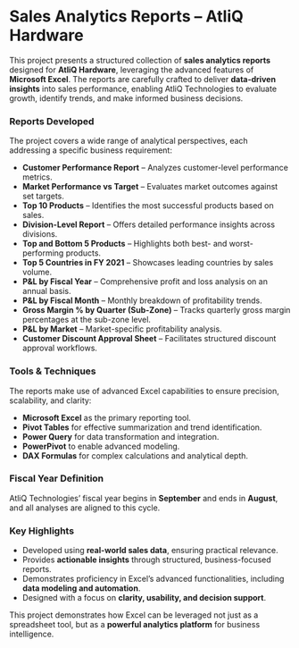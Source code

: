 # Sales Analytics Reports – AtliQ Hardware

This project presents a structured collection of **sales analytics reports** designed for **AtliQ Hardware**, leveraging the advanced features of **Microsoft Excel**. The reports are carefully crafted to deliver **data-driven insights** into sales performance, enabling AtliQ Technologies to evaluate growth, identify trends, and make informed business decisions.

### Reports Developed

The project covers a wide range of analytical perspectives, each addressing a specific business requirement:

* **Customer Performance Report** – Analyzes customer-level performance metrics.
* **Market Performance vs Target** – Evaluates market outcomes against set targets.
* **Top 10 Products** – Identifies the most successful products based on sales.
* **Division-Level Report** – Offers detailed performance insights across divisions.
* **Top and Bottom 5 Products** – Highlights both best- and worst-performing products.
* **Top 5 Countries in FY 2021** – Showcases leading countries by sales volume.
* **P&L by Fiscal Year** – Comprehensive profit and loss analysis on an annual basis.
* **P&L by Fiscal Month** – Monthly breakdown of profitability trends.
* **Gross Margin % by Quarter (Sub-Zone)** – Tracks quarterly gross margin percentages at the sub-zone level.
* **P&L by Market** – Market-specific profitability analysis.
* **Customer Discount Approval Sheet** – Facilitates structured discount approval workflows.

### Tools & Techniques

The reports make use of advanced Excel capabilities to ensure precision, scalability, and clarity:

* **Microsoft Excel** as the primary reporting tool.
* **Pivot Tables** for effective summarization and trend identification.
* **Power Query** for data transformation and integration.
* **PowerPivot** to enable advanced modeling.
* **DAX Formulas** for complex calculations and analytical depth.

### Fiscal Year Definition

AtliQ Technologies’ fiscal year begins in **September** and ends in **August**, and all analyses are aligned to this cycle.

### Key Highlights

* Developed using **real-world sales data**, ensuring practical relevance.
* Provides **actionable insights** through structured, business-focused reports.
* Demonstrates proficiency in Excel’s advanced functionalities, including **data modeling and automation**.
* Designed with a focus on **clarity, usability, and decision support**.

This project demonstrates how Excel can be leveraged not just as a spreadsheet tool, but as a **powerful analytics platform** for business intelligence.
